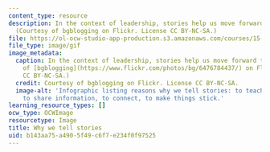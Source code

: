 ```yaml
---
content_type: resource
description: In the context of leadership, stories help us move forward together.
  (Courtesy of bgblogging on Flickr. License CC BY-NC-SA.)
file: https://ol-ocw-studio-app-production.s3.amazonaws.com/courses/15-269-leadership-stories-literature-ethics-and-authority-fall-2015/b143aa75a4905f49c6f7e234f0f97525_15-269f15.gif
file_type: image/gif
image_metadata:
  caption: In the context of leadership, stories help us move forward together. (Courtesy
    of [bgblogging](https://www.flickr.com/photos/bg/6476784437/) on Flickr. License
    CC BY-NC-SA.)
  credit: Courtesy of bgblogging on Flickr. License CC BY-NC-SA.
  image-alt: 'Infographic listing reasons why we tell stories: to teach, to learn,
    to share information, to connect, to make things stick.'
learning_resource_types: []
ocw_type: OCWImage
resourcetype: Image
title: Why we tell stories
uid: b143aa75-a490-5f49-c6f7-e234f0f97525
---
```

